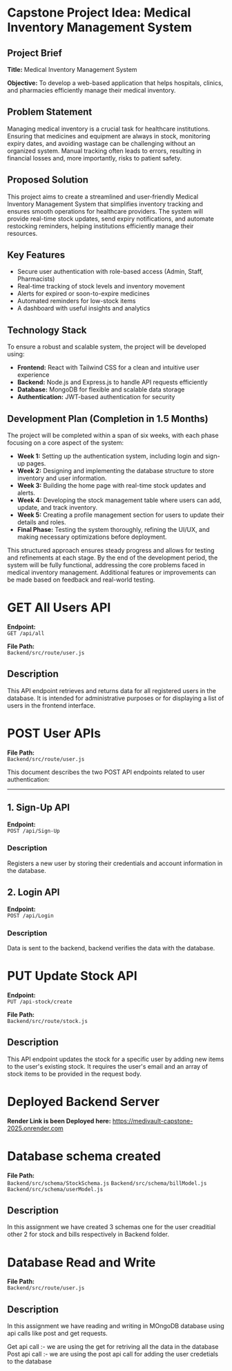 # Capstone Project Idea: Medical Inventory Management System  

## Project Brief  

**Title:** Medical Inventory Management System  

**Objective:** To develop a web-based application that helps hospitals, clinics, and pharmacies efficiently manage their medical inventory.  

## Problem Statement  
Managing medical inventory is a crucial task for healthcare institutions. Ensuring that medicines and equipment are always in stock, monitoring expiry dates, and avoiding wastage can be challenging without an organized system. Manual tracking often leads to errors, resulting in financial losses and, more importantly, risks to patient safety.  

## Proposed Solution  
This project aims to create a streamlined and user-friendly Medical Inventory Management System that simplifies inventory tracking and ensures smooth operations for healthcare providers. The system will provide real-time stock updates, send expiry notifications, and automate restocking reminders, helping institutions efficiently manage their resources.  

## Key Features  
- Secure user authentication with role-based access (Admin, Staff, Pharmacists)  
- Real-time tracking of stock levels and inventory movement  
- Alerts for expired or soon-to-expire medicines  
- Automated reminders for low-stock items  
- A dashboard with useful insights and analytics  

## Technology Stack  
To ensure a robust and scalable system, the project will be developed using:  
- **Frontend:** React with Tailwind CSS for a clean and intuitive user experience  
- **Backend:** Node.js and Express.js to handle API requests efficiently  
- **Database:** MongoDB for flexible and scalable data storage  
- **Authentication:** JWT-based authentication for security  

## Development Plan (Completion in 1.5 Months)  
The project will be completed within a span of six weeks, with each phase focusing on a core aspect of the system:  

- **Week 1:** Setting up the authentication system, including login and sign-up pages.  
- **Week 2:** Designing and implementing the database structure to store inventory and user information.  
- **Week 3:** Building the home page with real-time stock updates and alerts.  
- **Week 4:** Developing the stock management table where users can add, update, and track inventory.  
- **Week 5:** Creating a profile management section for users to update their details and roles.  
- **Final Phase:** Testing the system thoroughly, refining the UI/UX, and making necessary optimizations before deployment.  

This structured approach ensures steady progress and allows for testing and refinements at each stage. By the end of the development period, the system will be fully functional, addressing the core problems faced in medical inventory management. Additional features or improvements can be made based on feedback and real-world testing.  





# GET All Users API

**Endpoint:**  
`GET /api/all`

**File Path:**  
`Backend/src/route/user.js`

## Description
This API endpoint retrieves and returns data for all registered users in the database. It is intended for administrative purposes or for displaying a list of users in the frontend interface.








# POST User APIs

**File Path:**  
`Backend/src/route/user.js`

This document describes the two POST API endpoints related to user authentication:

---

## 1. Sign-Up API

**Endpoint:**  
`POST /api/Sign-Up`

### Description
Registers a new user by storing their credentials and account information in the database.


## 2. Login API

**Endpoint:**  
`POST /api/Login`

### Description
Data is sent to the backend, backend verifies the data with the database.









# PUT Update Stock API

**Endpoint:**  
`PUT /api-stock/create`

**File Path:**  
`Backend/src/route/stock.js`

## Description
This API endpoint updates the stock for a specific user by adding new items to the user's existing stock. It requires the user's email and an array of stock items to be provided in the request body.




# Deployed Backend Server 

**Render Link is been Deployed here:**
https://medivault-capstone-2025.onrender.com











# Database schema created



**File Path:**  
`Backend/src/schema/StockSchema.js`
`Backend/src/schema/billModel.js`
`Backend/src/schema/userModel.js`

## Description
In this assignment we have created 3 schemas one for the user creaditial other 2 for stock and bills respectively in Backend folder.










# Database Read and Write

**File Path:**  
`Backend/src/route/user.js`


## Description
In this assignment we have reading and writing in MOngoDB database using api calls like post and get requests.

Get api call :- we are using the get for retriving all the data in the database
Post api call :- we are using the post api call for adding the user credetials to the database